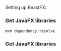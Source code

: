 

Setting up BeastFX: 

### Get JavaFX libraries

```
mvn dependency:resolve
```

### Get JavaFX libraries
